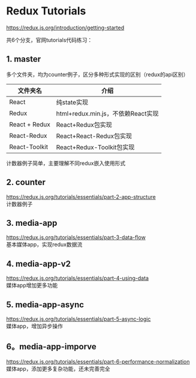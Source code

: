 # Redux Tutorials
https://redux.js.org/introduction/getting-started

共6个分支，官网tutorials代码练习：

## 1. master
多个文件夹，均为counter例子，区分多种形式实现的区别（redux的api区别）  

|  文件夹名   | 介绍  |
|  ----  | ----  |
| React  | 纯state实现 |
| Redux  | html+redux.min.js，不依赖React实现 |
| React + Redux | React+Redux包实现 |
| React-Redux|React+React-Redux包实现|
| React-Toolkit|React+Redux-Toolkit包实现|

计数器例子简单，主要理解不同redux嵌入使用形式

## 2. counter
https://redux.js.org/tutorials/essentials/part-2-app-structure  
计数器例子

## 3. media-app
https://redux.js.org/tutorials/essentials/part-3-data-flow  
基本媒体app，实现redux数据流

## 4. media-app-v2
https://redux.js.org/tutorials/essentials/part-4-using-data  
媒体app增加更多功能

## 5. media-app-async
https://redux.js.org/tutorials/essentials/part-5-async-logic  
媒体app，增加异步操作

## 6。media-app-imporve
https://redux.js.org/tutorials/essentials/part-6-performance-normalization  
媒体app，添加更多复杂功能，还未完善完全
